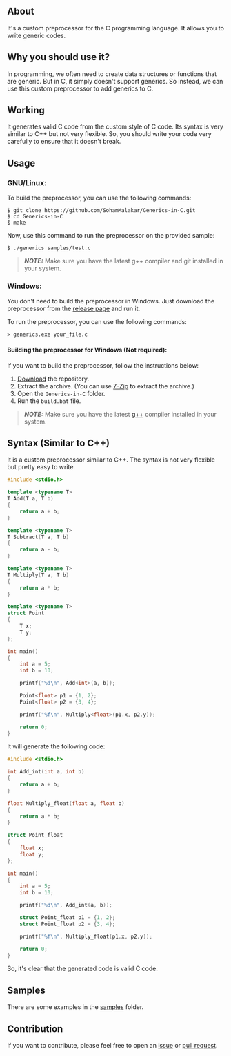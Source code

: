## About

It's a custom preprocessor for the C programming language. It allows you to write generic codes.

## Why you should use it?

In programming, we often need to create data structures or functions that are generic. But in C, it simply doesn't support generics. So instead, we can use this custom preprocessor to add generics to C.

## Working

It generates valid C code from the custom style of C code. Its syntax is very similar to C++ but not very flexible. So, you should write your code very carefully to ensure that it doesn't break.

## Usage

### GNU/Linux:

To build the preprocessor, you can use the following commands:

```
$ git clone https://github.com/SohamMalakar/Generics-in-C.git
$ cd Generics-in-C
$ make
```

Now, use this command to run the preprocessor on the provided sample:

```
$ ./generics samples/test.c
```

> **_NOTE:_** Make sure you have the latest g++ compiler and git installed in your system.

### Windows:

You don't need to build the preprocessor in Windows. Just download the preprocessor from the [release page](https://github.com/SohamMalakar/Generics-in-C/releases) and run it.

To run the preprocessor, you can use the following commands:

```
> generics.exe your_file.c
```

#### Building the preprocessor for Windows (Not required):

If you want to build the preprocessor, follow the instructions below:

1. [Download](https://github.com/SohamMalakar/Generics-in-C/archive/refs/heads/master.zip) the repository.
2. Extract the archive. (You can use [7-Zip](https://www.7-zip.org/) to extract the archive.)
3. Open the `Generics-in-C` folder.
4. Run the `build.bat` file.

> **_NOTE:_** Make sure you have the latest [g++](https://winlibs.com/) compiler installed in your system.

## Syntax (Similar to C++)

It is a custom preprocessor similar to C++. The syntax is not very flexible but pretty easy to write.

```cpp
#include <stdio.h>

template <typename T>
T Add(T a, T b)
{
    return a + b;
}

template <typename T>
T Subtract(T a, T b)
{
    return a - b;
}

template <typename T>
T Multiply(T a, T b)
{
    return a * b;
}

template <typename T>
struct Point
{
    T x;
    T y;
};

int main()
{
    int a = 5;
    int b = 10;

    printf("%d\n", Add<int>(a, b));

    Point<float> p1 = {1, 2};
    Point<float> p2 = {3, 4};

    printf("%f\n", Multiply<float>(p1.x, p2.y));

    return 0;
}
```

It will generate the following code:

```c
#include <stdio.h>

int Add_int(int a, int b)
{
    return a + b;
}

float Multiply_float(float a, float b)
{
    return a * b;
}

struct Point_float
{
    float x;
    float y;
};

int main()
{
    int a = 5;
    int b = 10;

    printf("%d\n", Add_int(a, b));

    struct Point_float p1 = {1, 2};
    struct Point_float p2 = {3, 4};

    printf("%f\n", Multiply_float(p1.x, p2.y));

    return 0;
}
```

So, it's clear that the generated code is valid C code.

## Samples

There are some examples in the [samples](https://github.com/SohamMalakar/Generics-in-C/tree/master/samples) folder.

## Contribution

If you want to contribute, please feel free to open an [issue](https://github.com/SohamMalakar/Generics-in-C/issues) or [pull request](https://github.com/SohamMalakar/Generics-in-C/pulls).
